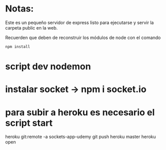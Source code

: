 # Notas:

Este es un pequeño servidor de express listo para ejecutarse y servir la carpeta public en la web.

Recuerden que deben de reconstruir los módulos de node con el comando

```
npm install
```

# script dev nodemon

# instalar socket -> npm i socket.io

# para subir a heroku es necesario el script start
heroku git:remote -a sockets-app-udemy
git push heroku master
heroku open
